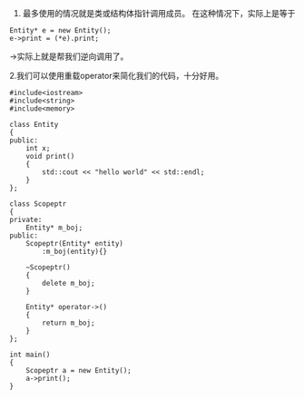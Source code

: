 1. 最多使用的情况就是类或结构体指针调用成员。
在这种情况下，实际上是等于
```
Entity* e = new Entity();
e->print = (*e).print;
```
->实际上就是帮我们逆向调用了。

2.我们可以使用重载operator来简化我们的代码，十分好用。
```
#include<iostream>
#include<string>
#include<memory>

class Entity
{
public:
	int x;
	void print()
	{
		std::cout << "hello world" << std::endl;
	}
};

class Scopeptr
{
private:
	Entity* m_boj;
public:
	Scopeptr(Entity* entity)
		:m_boj(entity){}

	~Scopeptr()
	{
		delete m_boj;
	}

	Entity* operator->()
	{
		return m_boj;
	}
};

int main()
{
	Scopeptr a = new Entity();
	a->print();
}
```


